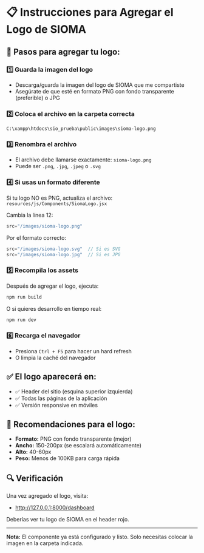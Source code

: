 # 📋 Instrucciones para Agregar el Logo de SIOMA

## 🎯 Pasos para agregar tu logo:

### 1️⃣ Guarda la imagen del logo
- Descarga/guarda la imagen del logo de SIOMA que me compartiste
- Asegúrate de que esté en formato PNG con fondo transparente (preferible) o JPG

### 2️⃣ Coloca el archivo en la carpeta correcta
```
C:\xampp\htdocs\sio_prueba\public\images\sioma-logo.png
```

### 3️⃣ Renombra el archivo
- El archivo debe llamarse exactamente: `sioma-logo.png`
- Puede ser `.png`, `.jpg`, `.jpeg` o `.svg`

### 4️⃣ Si usas un formato diferente
Si tu logo NO es PNG, actualiza el archivo:
`resources/js/Components/SiomaLogo.jsx`

Cambia la línea 12:
```jsx
src="/images/sioma-logo.png"
```

Por el formato correcto:
```jsx
src="/images/sioma-logo.svg"  // Si es SVG
src="/images/sioma-logo.jpg"  // Si es JPG
```

### 5️⃣ Recompila los assets
Después de agregar el logo, ejecuta:
```bash
npm run build
```

O si quieres desarrollo en tiempo real:
```bash
npm run dev
```

### 6️⃣ Recarga el navegador
- Presiona `Ctrl + F5` para hacer un hard refresh
- O limpia la caché del navegador

## ✅ El logo aparecerá en:
- ✅ Header del sitio (esquina superior izquierda)
- ✅ Todas las páginas de la aplicación
- ✅ Versión responsive en móviles

## 📐 Recomendaciones para el logo:
- **Formato:** PNG con fondo transparente (mejor)
- **Ancho:** 150-200px (se escalará automáticamente)
- **Alto:** 40-60px
- **Peso:** Menos de 100KB para carga rápida

## 🔍 Verificación
Una vez agregado el logo, visita:
- http://127.0.0.1:8000/dashboard

Deberías ver tu logo de SIOMA en el header rojo.

---

**Nota:** El componente ya está configurado y listo. Solo necesitas colocar la imagen en la carpeta indicada.

